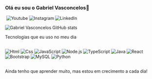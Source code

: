 ### Olá eu sou o Gabriel Vasconcelos👋 

​ 
![Youtube](https://img.shields.io/badge/YouTube-FF0000?style=for-the-badge&logo=youtube&logoColor=white)
![Instagram](https://img.shields.io/badge/Instagram-E4405F?style=for-the-badge&logo=instagram&logoColor=white)
![LinkedIn](https://img.shields.io/badge/LinkedIn-0077B5?style=for-the-badge&logo=linkedin&logoColor=white)

![Gabriel Vasconcelos GitHub stats](https://github-readme-stats.vercel.app/api?username=devvasgabriel&show_icons=true&theme=dracula)

Tecnologias que eu uso no meu dia
<div syle="display: inline_block"><br/>
  <img aling="center "alt="Html" src="https://img.shields.io/badge/HTML-239120?style=for-the-badge&logo=html5&logoColor=white"/>
  <img aling="center "alt="Css" src="https://img.shields.io/badge/CSS-239120?&style=for-the-badge&logo=css3&logoColor=white"/>
  <img aling="center "alt="JavaScript" src="https://img.shields.io/badge/JavaScript-F7DF1E?style=for-the-badge&logo=javascript&logoColor=black"/>
  <img aling="center "alt="Node.js" src="https://img.shields.io/badge/Node.js-43853D?style=for-the-badge&logo=node.js&logoColor=white"/>
  <img aling="center "alt="TypeScript" src="https://img.shields.io/badge/TypeScript-007ACC?style=for-the-badge&logo=typescript&logoColor=white"/>
  <img aling="center "alt="Java" src="https://img.shields.io/badge/Java-ED8B00?style=for-the-badge&logo=openjdk&logoColor=white"/>
  <img aling="center "alt="React" src="https://img.shields.io/badge/React-20232A?style=for-the-badge&logo=react&logoColor=61DAFB"/>
  <img aling="center "alt="Bootstrap" src="https://img.shields.io/badge/Bootstrap-563D7C?style=for-the-badge&logo=bootstrap&logoColor=white"/>
  <img aling="center "alt="MySQL" src="https://img.shields.io/badge/MySQL-00000F?style=for-the-badge&logo=mysql&logoColor=white"/>
  <img aling="center "alt="Python" src="https://img.shields.io/badge/Python-3776AB?style=for-the-badge&logo=python&logoColor=white"/>
</div><br/>

Ainda tenho que aprender muito, mas estou em crecimento a cada dia!
